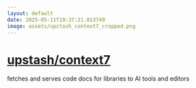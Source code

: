 ```yaml
---
layout: default
date: 2025-05-11T19:37:21.013749
image: assets/upstash_context7_cropped.png
---
```


# [upstash/context7](https://github.com/upstash/context7)

fetches and serves code docs for libraries to AI tools and editors
